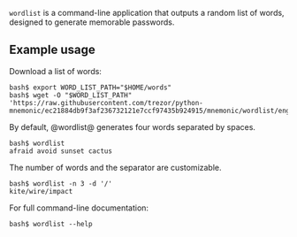 `wordlist` is a command-line application that outputs a random list of words, designed to generate memorable passwords.

## Example usage

Download a list of words:

    bash$ export WORD_LIST_PATH="$HOME/words"
    bash$ wget -O "$WORD_LIST_PATH" 'https://raw.githubusercontent.com/trezor/python-mnemonic/ec21884db9f3af236732121e7ccf97435b924915/mnemonic/wordlist/english.txt'

By default, @wordlist@ generates four words separated by spaces.

    bash$ wordlist
    afraid avoid sunset cactus

The number of words and the separator are customizable.

    bash$ wordlist -n 3 -d '/'
    kite/wire/impact

For full command-line documentation:

    bash$ wordlist --help
